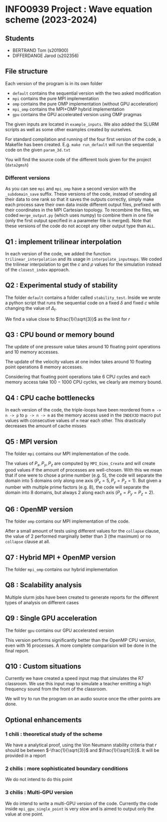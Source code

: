 # INFO0939 Project : Wave equation scheme (2023-2024)

## Students

* BERTRAND Tom (s201900)
* DIFFERDANGE Jarod (s202356)

## File structure

Each version of the program is in its own folder
* `default` contains the sequential version with the two asked modification
* `mpi` contains the pure MPI implementation
* `omp` contains the pure OMP implementation (without GPU acceleration)
* `mpi_omp` contains the MPI+OMP hybrid implementation
* `gpu` contains the GPU accelerated version using OMP pragmas

The given inputs are located in `example_inputs`. 
We also added the SLURM scripts as well as some other examples created by ourselves.

For standard compilation and running of the four first version of the code, a Makefile has been created.
E.g. `make run_default` will run the sequential code on the given `param_3d.txt`

You will find the source code of the different tools given for the project (`data2gmsh`)

### Different versions

As you can see `mpi` and `mpi_omp` have a second version with the `_subdomain_save` suffix.
These versions of the code, instead of sending all their data to one rank so that it saves the outputs correctly, simply make each process save their own data inside different output files, prefixed with their coordinates in the MPI Cartesian topology. To recombine the files, we coded `merge_output.py` (which uses numpy) to combine them in one file (only the first output specified in a parameter file is merged). Note that these versions of the code do not accept any other output type than `ALL`.

## Q1 : implement trilinear interpolation

In each version of the code, we added the function `trilinear_interpolation` and its usage in `interpolate_inputmaps`.
We coded the trilinear interpolation to get the $c$ and $\rho$ values for the simulation instead of the `closest_index` approach.

## Q2 : Experimental study of stability

The folder `default` contains a folder called `stability_test`. Inside we wrote a python script that runs the sequential code on a fixed $\delta$ and fixed $c$ while changing the value of $\Delta_t$.

We find a value close to $\frac{1}{\sqrt{3}}$ as the limit for $r$ 

## Q3 : CPU bound or memory bound

The update of one pressure value takes around $10$ floating point operations and $10$ memory accesses.

The update of the velocity values at one index takes around $10$ floating point operations $8$ memory accesses.

Considering that floating point operations take $6$ CPU cycles and each memory access take $100-1000$ CPU cycles, we clearly are memory bound.

## Q4 : CPU cache bottlenecks

In each version of the code, the triple-loops have been reordered from `m -> n -> p` to `p -> n -> m` as the memory access used in the `INDEX3D` macro put values with consecutive values of `m` near each other. This drastically decreases the amount of cache misses

## Q5 : MPI version

The folder `mpi` contains our MPI implementation of the code.

The values of $P_x, P_y, P_z$ are computed by `MPI_Dims_Create` and will create good values if the amount of processes are well-chosen.
With this we mean that if one were to chose a prime number (e.g. $5$), the code will separate the domain into $5$ domains only along one axis ($P_x = 5, P_y = P_z = 1$). 
But given a number with multiple prime factors (e.g. $8$), the code will separate the domain into $8$ domains, but always $2$ along each axis ($P_x = P_y = P_z = 2$).

## Q6 : OpenMP version

The folder `omp` contains our MPI implementation of the code.

After a small amount of tests using different values for the `collapse` clause, the value of $2$ performed marginally better than $3$ (the maximum) or no `collapse` clause at all.

## Q7 : Hybrid MPI + OpenMP version

The folder `mpi_omp` contains our hybrid implementation

## Q8 : Scalability analysis

Multiple slurm jobs have been created to generate reports for the different types of analysis on different cases

## Q9 : Single GPU acceleration 

The folder `gpu` contains our GPU accelerated version

This version performs significantly better than the OpenMP CPU version, even with $16$ processes.
A more complete comparision will be done in the final report.

## Q10 : Custom situations

Currently we have created a speed input map that simulates the R7 classroom. We use this input map to simulate a teacher emitting a high frequency sound from the front of the classroom.

We will try to run the program on an audio source once the other points are done.

## Optional enhancements

### 1 chili : theoretical study of the scheme

We have a analytical proof, using the Von Neumann stability criteria that $r$ should be between $-\frac{1}{\sqrt{3}}$ and $\frac{1}{\sqrt{3}}$. It will be provided in a report

### 2 chilis : more sophisticated boundary conditions

We do not intend to do this point

### 3 chilis : Multi-GPU version

We do intend to write a multi-GPU version of the code. 
Currently the code inside `mpi_gpu_single_point` is very slow and is aimed to output only the value at one point.